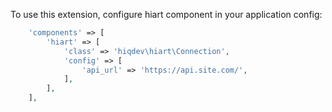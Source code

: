 To use this extension, configure hiart component in your application config:

```php
    'components' => [
        'hiart' => [
            'class' => 'hiqdev\hiart\Connection',
            'config' => [
                'api_url' => 'https://api.site.com/',
            ],
        ],
    ],
```
